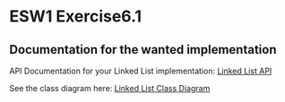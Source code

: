 # ESW1 Exercise6.1

## Documentation for the wanted implementation
API Documentation for your Linked List implementation: [Linked List API](https://ihavn.github.io/ESW1-LinkedList/list_8h.html)

See the class diagram here: [Linked List Class Diagram](/docs/Linked_list.svg)
